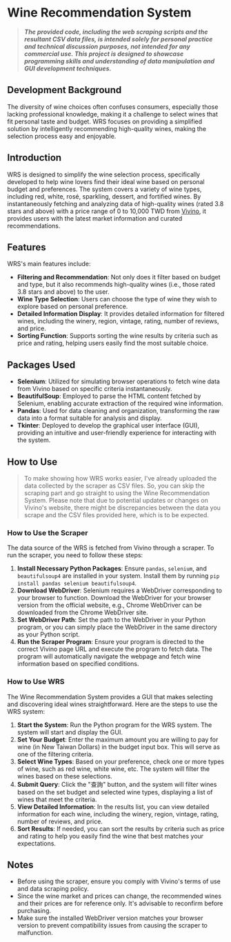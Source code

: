 
# Wine Recommendation System

>***The provided code, including the web scraping scripts and the resultant CSV data files, is intended solely for personal practice and technical discussion purposes, not intended for any commercial use. This project is designed to showcase programming skills and understanding of data manipulation and GUI development techniques.***

## Development Background

The diversity of wine choices often confuses consumers, especially those lacking professional knowledge, making it a challenge to select wines that fit personal taste and budget. WRS focuses on providing a simplified solution by intelligently recommending high-quality wines, making the selection process easy and enjoyable.

## Introduction

WRS is designed to simplify the wine selection process, specifically developed to help wine lovers find their ideal wine based on personal budget and preferences. The system covers a variety of wine types, including red, white, rosé, sparkling, dessert, and fortified wines. By instantaneously fetching and analyzing data of high-quality wines (rated 3.8 stars and above) with a price range of 0 to 10,000 TWD from [Vivino](https://www.vivino.com), it provides users with the latest market information and curated recommendations.

## Features 

WRS's main features include:

- **Filtering and Recommendation**: Not only does it filter based on budget and type, but it also recommends high-quality wines (i.e., those rated 3.8 stars and above) to the user.
- **Wine Type Selection**: Users can choose the type of wine they wish to explore based on personal preference.
- **Detailed Information Display**: It provides detailed information for filtered wines, including the winery, region, vintage, rating, number of reviews, and price.
- **Sorting Function**: Supports sorting the wine results by criteria such as price and rating, helping users easily find the most suitable choice.

## Packages Used

- **Selenium**: Utilized for simulating browser operations to fetch wine data from Vivino based on specific criteria instantaneously.
- **BeautifulSoup**: Employed to parse the HTML content fetched by Selenium, enabling accurate extraction of the required wine information.
- **Pandas**: Used for data cleaning and organization, transforming the raw data into a format suitable for analysis and display.
- **Tkinter**: Deployed to develop the graphical user interface (GUI), providing an intuitive and user-friendly experience for interacting with the system.

## How to Use

>To make showing how WRS works easier, I've already uploaded the data collected by the scraper as CSV files. So, you can skip the scraping part and go straight to using the Wine Recommendation System. Please note that due to potential updates or changes on Vivino's website, there might be discrepancies between the data you scrape and the CSV files provided here, which is to be expected.

### How to Use the Scraper

The data source of the WRS is fetched from Vivino through a scraper. To run the scraper, you need to follow these steps:

1. **Install Necessary Python Packages**: Ensure `pandas`, `selenium`, and `beautifulsoup4` are installed in your system. Install them by running `pip install pandas selenium beautifulsoup4`.
2. **Download WebDriver**: Selenium requires a WebDriver corresponding to your browser to function. Download the WebDriver for your browser version from the official website, e.g., Chrome WebDriver can be downloaded from the Chrome WebDriver site.
3. **Set WebDriver Path**:  Set the path to the WebDriver in your Python program, or you can simply place the WebDriver in the same directory as your Python script.
4. **Run the Scraper Program**: Ensure your program is directed to the correct Vivino page URL and execute the program to fetch data. The program will automatically navigate the webpage and fetch wine information based on specified conditions.

### How to Use WRS

The Wine Recommendation System provides a GUI that makes selecting and discovering ideal wines straightforward. Here are the steps to use the WRS system:

1. **Start the System**: Run the Python program for the WRS system. The system will start and display the GUI.
2. **Set Your Budget**: Enter the maximum amount you are willing to pay for wine (in New Taiwan Dollars) in the budget input box. This will serve as one of the filtering criteria.
3. **Select Wine Types**: Based on your preference, check one or more types of wine, such as red wine, white wine, etc. The system will filter the wines based on these selections.
4. **Submit Query**: Click the "查詢" button, and the system will filter wines based on the set budget and selected wine types, displaying a list of wines that meet the criteria.
5. **View Detailed Information**: In the results list, you can view detailed information for each wine, including the winery, region, vintage, rating, number of reviews, and price.
6. **Sort Results**: If needed, you can sort the results by criteria such as price and rating to help you easily find the wine that best matches your expectations.

## Notes

- Before using the scraper, ensure you comply with Vivino's terms of use and data scraping policy.
- Since the wine market and prices can change, the recommended wines and their prices are for reference only. It's advisable to reconfirm before purchasing.
- Make sure the installed WebDriver version matches your browser version to prevent compatibility issues from causing the scraper to malfunction.